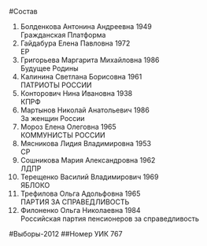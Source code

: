 #Состав
1. Болденкова Антонина Андреевна 1949   
    Гражданская Платформа
2. Гайдабура Елена Павловна 1972   
    ЕР
3. Григорьева Маргарита Михайловна 1986   
    Будущее Родины
4. Калинина Светлана Борисовна 1961   
    ПАТРИОТЫ РОССИИ
5. Конторович Нина Ивановна 1938   
    КПРФ
6. Мартынов Николай Анатольевич 1986   
    За женщин России
7. Мороз Елена Олеговна 1965   
    КОММУНИСТЫ РОССИИ
8. Мясникова Лидия Владимировна 1953   
    СР
9. Сошникова Мария Александровна 1962   
    ЛДПР
10. Терещенко Василий Владимирович 1969   
    ЯБЛОКО
11. Трефилова Ольга Адольфовна 1965   
    ПАРТИЯ ЗА СПРАВЕДЛИВОСТЬ
12. Филоненко Ольга Николаевна 1984   
    Российская партия пенсионеров за справедливость

#Выборы-2012
##Номер УИК
767